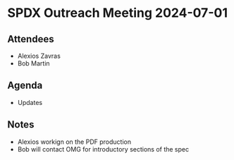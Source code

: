 # SPDX Outreach Meeting 2024-07-01

## Attendees

* Alexios Zavras
* Bob Martin

## Agenda

* Updates

## Notes

- Alexios workign on the PDF production
- Bob will contact OMG for introductory sections of the spec

